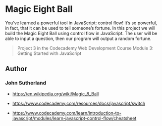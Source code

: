 # Magic Eight Ball

You’ve learned a powerful tool in JavaScript: control flow! It’s so powerful, in fact, that it can be used to tell someone’s fortune. In this project we will build the Magic Eight Ball using control flow in JavaScript. The user will be able to input a question, then our program will output a random fortune.

> Project 3 in the Codecademy Web Development Course Module 3: Getting Started with JavaScript

## Author

### John Sutherland

- https://en.wikipedia.org/wiki/Magic_8_Ball

- https://www.codecademy.com/resources/docs/javascript/switch

- https://www.codecademy.com/learn/introduction-to-javascript/modules/learn-javascript-control-flow/cheatsheet
